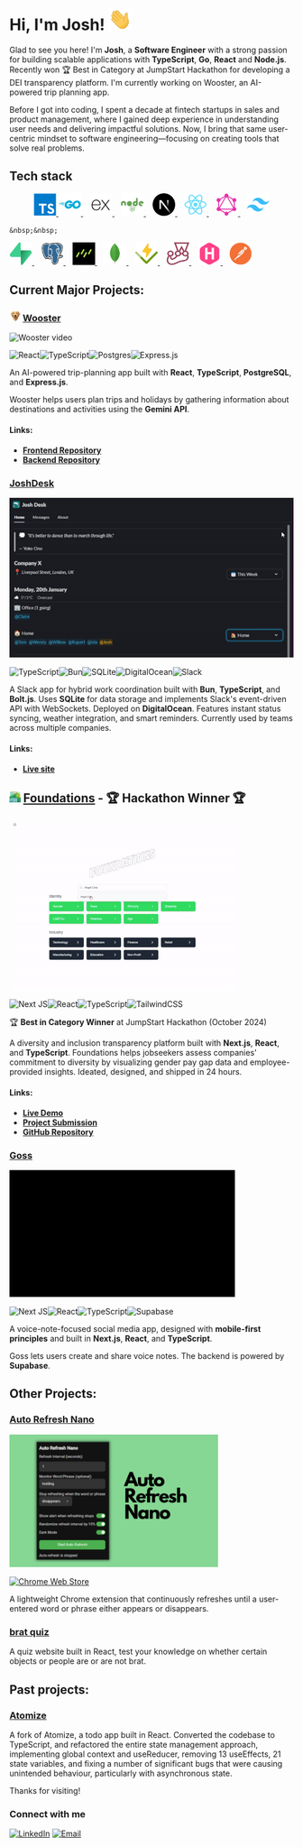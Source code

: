 # Hi, I'm Josh! <img src="./animations/wave.gif" height="40" alt="Waving hand" title="Waving hand"/>


Glad to see you here! I'm **Josh**, a **Software Engineer** with a strong passion for building scalable applications with **TypeScript**, **Go**, **React** and **Node.js**. Recently won 🏆 Best in Category at JumpStart Hackathon for developing a DEI transparency platform. I'm currently working on Wooster, an AI-powered trip planning app.

Before I got into coding, I spent a decade at fintech startups in sales and product management, where I gained deep experience in understanding user needs and delivering impactful solutions. Now, I bring that same user-centric mindset to software engineering—focusing on creating tools that solve real problems.

## Tech stack

<p align="center">
  <a href="https://www.typescriptlang.org/" target="_blank">
    <img src="./icons/typescript-original.svg" height="40" alt="TypeScript" title="TypeScript"/>
  </a>
   <a href="https://go.dev/" target="_blank">
    <img src="./icons/go-wordmark.svg" height="40" alt="TypeScript" title="Go"/>
  </a>
    &nbsp;&nbsp;
   <a href="https://expressjs.com/" target="_blank">
    <img src="./icons/express-custom.svg" height="40" alt="Express.js" title="Express.js"/>
  </a>
    &nbsp;&nbsp;
  <a href="https://nodejs.org/" target="_blank">
    <img src="./icons/nodejs-plain-wordmark.svg" height="40" alt="Node.js" title="Node.js"/>
  </a>
  &nbsp;&nbsp;
  <a href="https://nextjs.org/" target="_blank">
    <img src="./icons/nextjs-original.svg" height="40" alt="Next.js" title="Next.js"/>
  </a>
  &nbsp;&nbsp;
  <a href="https://reactjs.org/" target="_blank">
    <img src="./icons/react-original.svg" height="40" alt="React" title="React"/>
  </a>
  &nbsp;&nbsp;
    <a href="https://graphql.org/" target="_blank">
    <img src="./icons/graphql.svg" height="40" alt="GraphQL" title="GraphQL"/>
  </a>
  &nbsp;&nbsp;
  <a href="https://tailwindcss.com/" target="_blank">
    <img src="./icons/tailwindcss-original.svg" height="40" alt="Tailwind CSS" title="Tailwind CSS"/>
  </a>

    &nbsp;&nbsp;
  <a href="https://supabase.com/" target="_blank">
    <img src="./icons/supabase-original.svg" height="40" alt="Supabase" title="Supabase"/>
  </a>
  &nbsp;&nbsp;
  <a href="https://www.postgresql.org/" target="_blank">
    <img src="./icons/postgresql-original.svg" height="40" alt="PostgreSQL" title="PostgreSQL"/>
  </a>
  &nbsp;&nbsp;
   <a href="https://orm.drizzle.team/" target="_blank">
    <img src="./icons/drizzle.png" height="40" alt="Drizzle" title="Drizzle"/>
  </a>
  &nbsp;&nbsp;
  <a href="https://www.mongodb.com/" target="_blank">
    <img src="./icons/mongodb-original.svg" height="40" alt="MongoDB" title="MongoDB"/>
  </a>
  &nbsp;&nbsp;
  <a href="https://vitest.dev/" target="_blank">
    <img src="./icons/vitest-original.svg" height="40" alt="Vitest" title="Vitest"/>
  </a>
  &nbsp;&nbsp;
  <a href="https://jestjs.io/" target="_blank">
    <img src="./icons/jest-plain.svg" height="40" alt="Jest" title="Jest"/>
  </a>
  &nbsp;&nbsp;
  <a href="https://gohugo.io/" target="_blank">
    <img src="./icons/hugo-plain.svg" height="40" alt="Hugo" title="Hugo"/>
  </a>
   &nbsp;&nbsp;
  <a href="https://www.postman.com/" target="_blank">
    <img src="./icons/postman-original.svg" height="40" alt="Postman" title="Postman"/>
  </a>
</p>

## Current Major Projects:


### <img src="./icons/wooster.png" height="20" alt="Wooster icon" title="Wooster"/> [Wooster](https://github.com/joshuaisaact/Wooster)

<img src="./animations/wooster-github .gif" alt="Wooster video" title="Wooster"/>


![React](https://img.shields.io/badge/react-%2320232a.svg?style=for-the-badge&logo=react&logoColor=%2361DAFB)![TypeScript](https://img.shields.io/badge/typescript-%23007ACC.svg?style=for-the-badge&logo=typescript&logoColor=white)![Postgres](https://img.shields.io/badge/postgres-%23316192.svg?style=for-the-badge&logo=postgresql&logoColor=white)![Express.js](https://img.shields.io/badge/express.js-%23404d59.svg?style=for-the-badge&logo=express&logoColor=%2361DAFB)

An AI-powered trip-planning app built with **React**, **TypeScript**, **PostgreSQL**, and **Express.js**.

Wooster helps users plan trips and holidays by gathering information about destinations and activities using the **Gemini API**.

#### Links:
- **[Frontend Repository](https://github.com/joshuaisaact/Wooster)**
- **[Backend Repository](https://github.com/joshuaisaact/Wooster-server/)**


### [JoshDesk](https://joshdesk.live)

<img src="animations/deskselect.gif" alt="JoshDesk interface" title="JoshDesk"/>

![TypeScript](https://img.shields.io/badge/typescript-%23007ACC.svg?style=for-the-badge&logo=typescript&logoColor=white)![Bun](https://img.shields.io/badge/Bun-%23000000.svg?style=for-the-badge&logo=bun&logoColor=white)![SQLite](https://img.shields.io/badge/sqlite-%2307405e.svg?style=for-the-badge&logo=sqlite&logoColor=white)![DigitalOcean](https://img.shields.io/badge/DigitalOcean-%230167ff.svg?style=for-the-badge&logo=digitalOcean&logoColor=white)![Slack](https://img.shields.io/badge/Slack-4A154B?style=for-the-badge&logo=slack&logoColor=white)

A Slack app for hybrid work coordination built with **Bun**, **TypeScript**, and **Bolt.js**. Uses **SQLite** for data storage and implements Slack's event-driven API with WebSockets. Deployed on **DigitalOcean**. Features instant status syncing, weather integration, and smart reminders. Currently used by teams across multiple companies.

#### Links:
- **[Live site](https://joshdesk.live)**


## <img src="./icons/foundations.svg" height="20" alt="Foundations icon" title="Foundations"/> [Foundations](https://github.com/joshuaisaact/dei-dashboard) - 🏆 Hackathon Winner 🏆

<img src="./animations/foundations.gif" alt="Foundations video" title="Foundations"/>

![Next JS](https://img.shields.io/badge/Next-black?style=for-the-badge&logo=next.js&logoColor=white)![React](https://img.shields.io/badge/react-%2320232a.svg?style=for-the-badge&logo=react&logoColor=%2361DAFB)![TypeScript](https://img.shields.io/badge/typescript-%23007ACC.svg?style=for-the-badge&logo=typescript&logoColor=white)![TailwindCSS](https://img.shields.io/badge/tailwindcss-%2338B2AC.svg?style=for-the-badge&logo=tailwind-css&logoColor=white)

🏆 **Best in Category Winner** at JumpStart Hackathon (October 2024)

A diversity and inclusion transparency platform built with **Next.js**, **React**, and **TypeScript**. Foundations helps jobseekers assess companies' commitment to diversity by visualizing gender pay gap data and employee-provided insights. Ideated, designed, and shipped in 24 hours.

#### Links:
- **[Live Demo](https://foundations-app.vercel.app/)**
- **[Project Submission](https://hackathon.party/projects/foundations-7jk8l9)**
- **[GitHub Repository](https://github.com/joshuaisaact/dei-dashboard)**


### [Goss](https://github.com/joshuaisaact/Goss)

<img src="./animations/gossgif1mb.gif" alt="Goss video" title="Goss"/>


 ![Next JS](https://img.shields.io/badge/Next-black?style=for-the-badge&logo=next.js&logoColor=white)![React](https://img.shields.io/badge/react-%2320232a.svg?style=for-the-badge&logo=react&logoColor=%2361DAFB)![TypeScript](https://img.shields.io/badge/typescript-%23007ACC.svg?style=for-the-badge&logo=typescript&logoColor=white)![Supabase](https://img.shields.io/badge/Supabase-3ECF8E?style=for-the-badge&logo=supabase&logoColor=white)

A voice-note-focused social media app, designed with **mobile-first principles** and built in **Next.js**, **React**, and **TypeScript**.

Goss lets users create and share voice notes. The backend is powered by **Supabase**.

## Other Projects:


### [Auto Refresh Nano](https://github.com/joshuaisaact/Auto-refresher)

<img src="./images/autorefresher.png" width="370" alt="Autorefresher extension" title="Autorefresher" />

[![Chrome Web Store](https://img.shields.io/badge/Chrome_Web_Store-4285F4?style=for-the-badge&logo=google-chrome&logoColor=white)](https://chromewebstore.google.com/detail/auto-refresh-extension/haiekoimldaeincnjchccogfbejgbmej)

A lightweight Chrome extension that continuously refreshes until a user-entered word or phrase either appears or disappears.

### [brat quiz](https://github.com/joshuaisaact/brat-quiz)
A quiz website built in React, test your knowledge on whether certain objects or people are or are not brat.

## Past projects:

### [Atomize](https://github.com/joshuaisaact/Atomize-refactor)

A fork of Atomize, a todo app built in React. Converted the codebase to TypeScript, and refactored the entire state management approach, implementing global context and useReducer, removing 13 useEffects, 21 state variables, and fixing a number of significant bugs that were causing unintended behaviour, particularly with asynchronous state.


Thanks for visiting!

### Connect with me

[![LinkedIn](https://img.shields.io/badge/LinkedIn-%230077B5.svg?style=for-the-badge&logo=linkedin&logoColor=white)](https://www.linkedin.com/in/joshuatuddenham/)
[![Email](https://img.shields.io/badge/Email-D14836?style=for-the-badge&logo=gmail&logoColor=white)](mailto:joshuaisaact@gmail.com)


